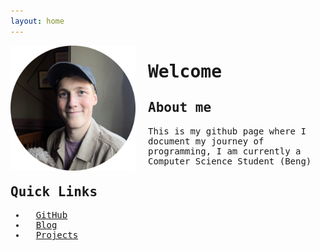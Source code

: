 ```yaml
---
layout: home
---
```


<style>
  @import url('https://fonts.googleapis.com/css2?family=JetBrains+Mono:ital,wght@0,100..800;1,100..800&display=swap');
    
  body, h1, h2, h3, h4, h5, h6, p, li, a {
      font-family: 'JetBrains Mono', monospace;
  }

  <link rel="stylesheet" href="https://cdnjs.cloudflare.com/ajax/libs/font-awesome/6.5.0/css/all.min.css"/>

</style>

<img src="/assets/pp.png" alt="My photo" width="200" align="left" style="margin-right: 20px;"/>

# Welcome

## About me

This is my github page where I document my journey of programming, I am currently a Computer Science Student (Beng)

## Quick Links

- <i class="fab fa-github"></i> &nbsp; [GitHub](https://github.com/george-cliff)
- <i class="fas fa-book"></i> &nbsp; [Blog](./blog/)
- <i class="fas fa-diagram-project"></i> &nbsp; [Projects](./projects/)

